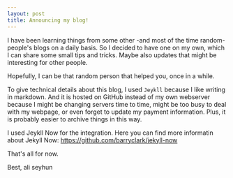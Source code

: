 ```yaml
---
layout: post
title: Announcing my blog!
---
```


I have been learning things from some other -and most of the time random- people's blogs on a daily basis. So I decided to have one on my own, which I can share some small tips and tricks. Maybe also updates that might be 
interesting for other people. 

Hopefully, I can be that random person that helped you, once in a while.

To give technical details about this blog, I used `Jeykll` because I like writing in markdown. And it is hosted on GitHub instead of my own webserver because I might be changing servers time to time, might be too busy to deal with my webpage, or even forget to update my payment information. Plus, it is probably easier to archive things in this way. 

I used Jeykll Now for the integration. Here you can find more informatin about Jekyll Now: https://github.com/barryclark/jekyll-now 

That's all for now. 

Best,
ali seyhun
